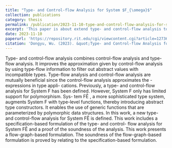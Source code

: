 ```yaml
---
title: "Type- and Control-flow Analysis for System $F_{\omega}$"
collection: publications
category: thesis
permalink: /publication/2023-11-10-type-and-control-flow-analysis-for-system-f-omega.md
excerpt: 'This paper is about extend type- and control-flow analysis to System $F_{\omega}$.'
date: 2023-11-10
paperurl: 'https://repository.rit.edu/cgi/viewcontent.cgi?article=12736&context=theses'
citation: 'Dongyu, Wu. (2023). &quot;Type- and Control-flow Analysis for System $F_{\omega}$.&quot; Master’s thesis, Rochester Institute of Technology, Rochester, NY.'
---
```


Type- and control-flow analysis combines control-flow analysis and type-flow
analysis. It improves the approximation given by control-flow analysis by
using type-flow information to filter out abstract values with incompatible
types. Type-flow analysis and control-flow analysis are mutually beneficial
since the control-flow analysis approximates the  -expressions in type appli-
cations. Previously, a type- and control-flow analysis for System F has been
defined. However, System F only has limited support for polymorphism. Sys-
tem FÊ , a more sophisticated type system, augments System F with type-level
functions, thereby introducing abstract type constructors. It enables the use
of generic functions that are parameterized by polymorphic data structures.
In this work, a new type- and control-flow analysis for System FÊ is defined.
This work includes a specification-based formulation of the type- and control-
flow analysis for System FÊ and a proof of the soundness of the analysis.
This work presents a flow-graph-based formulation. The soundness of the
flow-graph-based formulation is proved by relating to the specification-based
formulation.
